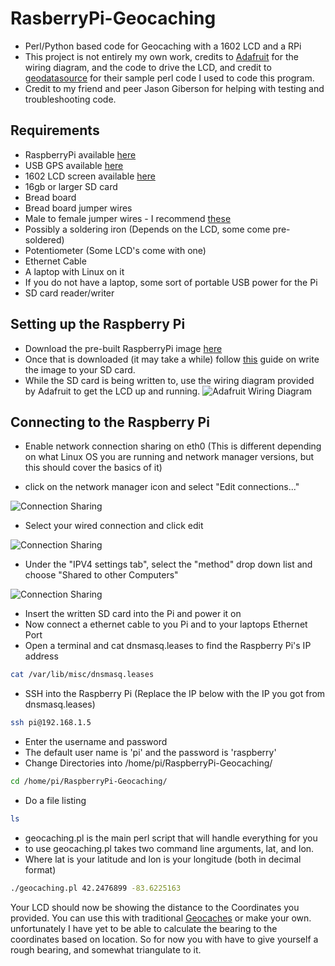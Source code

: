 
RasberryPi-Geocaching
=====================

- Perl/Python based code for Geocaching with a 1602 LCD and a RPi 
- This project is not entirely my own work, credits to [Adafruit](https://learn.adafruit.com/drive-a-16x2-lcd-directly-with-a-raspberry-pi/wiring) for the wiring diagram, and the code to drive the LCD, and credit to [geodatasource](http://www.geodatasource.com/developers/perl) for their sample perl code I used to code this program.
- Credit to my friend and peer Jason Giberson for helping with testing and troubleshooting code. 

Requirements
------------
  - RaspberryPi available [here](http://www.amazon.com/RASPBERRY-MODEL-756-8308-Raspberry-Pi/dp/B009SQQF9C/ref=sr_1_1?ie=UTF8&qid=1404096520&sr=8-1&keywords=raspberry+pi)
  - USB GPS available [here](http://www.amazon.com/GlobalSat-BU-353-USB-GPS-Receiver/dp/B000PKX2KA/ref=sr_1_2?ie=UTF8&qid=1404094736&sr=8-2&keywords=usb+gps)
  - 1602 LCD screen available [here](http://www.amazon.com/microtivity-IM161-Module-White-Backlight/dp/B0059H60SK/ref=sr_1_1?ie=UTF8&qid=1404096445&sr=8-1&keywords=1602+lcd)
  - 16gb or larger SD card
  - Bread board 
  - Bread board jumper wires 
  - Male to female jumper wires - I recommend [these](http://www.amazon.com/Phantom-YoYo-dupont-cable-female/dp/B00A6SOGC4/ref=sr_1_1?ie=UTF8&qid=1404096663&sr=8-1&keywords=male+to+female+jumper+wire)
  - Possibly a soldering iron (Depends on the LCD, some come pre-soldered)
  - Potentiometer (Some LCD's come with one)
  - Ethernet Cable
  - A laptop with Linux on it
  - If you do not have a laptop, some sort of portable USB power for the Pi
  - SD card reader/writer

Setting up the Raspberry Pi
--------------------------
- Download the pre-built RaspberryPi image [here](https://drive.google.com/file/d/0B1QwSWI7WxfpeEpNaWZlZmxWX1E/edit?usp=sharing)
- Once that is downloaded (it may take a while) follow [this](http://elinux.org/RPi_Easy_SD_Card_Setup) guide on write the image to your SD card.
- While the SD card is being written to, use the wiring diagram provided by Adafruit to get the LCD up and running.
![Adafruit Wiring Diagram](https://learn.adafruit.com/system/assets/assets/000/001/729/medium800/raspberry_pi_pi-char-lcd.gif?1396775803 "Adafruit Wiring Diagram")

Connecting to the Raspberry Pi
------------------------------
- Enable network connection sharing on eth0 (This is different depending on what Linux OS you are running and network manager versions, but this should cover the basics of it)

- click on the network manager icon and select "Edit connections..."
 
![Connection Sharing](http://i.stack.imgur.com/0DrKe.png "Connection Sharing")
- Select your wired connection and click edit
 
![Connection Sharing](http://i.stack.imgur.com/NsSUr.png "Connection Sharing")
- Under the "IPV4 settings tab", select the "method" drop down list and choose "Shared to other Computers"
 
![Connection Sharing](http://i.stack.imgur.com/AoLa3.png "Connection Sharing")
 
- Insert the written SD card into the Pi and power it on
- Now connect a ethernet cable to you Pi and to your laptops Ethernet Port
- Open a terminal and cat dnsmasq.leases to find the Raspberry Pi's IP address
```sh 
cat /var/lib/misc/dnsmasq.leases 
```
- SSH into the Raspberry Pi (Replace the IP below with the IP you got from dnsmasq.leases)
```sh 
ssh pi@192.168.1.5
```
- Enter the username and password
- The default user name is 'pi' and the password is 'raspberry'
- Change Directories into /home/pi/RaspberryPi-Geocaching/
```sh 
cd /home/pi/RaspberryPi-Geocaching/ 
```
- Do a file listing 
```sh 
ls 
```
- geocaching.pl is the main perl script that will handle everything for you
- to use geocaching.pl takes two command line arguments, lat, and lon.
- Where lat is your latitude and lon is your longitude (both in decimal format)
```sh 
./geocaching.pl 42.2476899 -83.6225163
```

Your LCD should now be showing the distance to the Coordinates you provided. You can use this with traditional [Geocaches](geocaching.com) or make your own. unfortunately I have yet to be able to calculate the bearing to the coordinates based on location. So for now you with have to give yourself a rough bearing, and somewhat triangulate to it.


